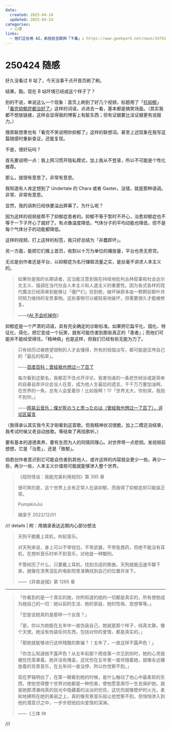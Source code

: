 ```yaml
---
date:
  created: 2025-04-24
  updated: 2025-04-24
categories:
  - 心理
links:
  - 他们正在用 AI，疯狂给互联网「下毒」: https://www.geekpark.net/news/347429
---
```

# 250424 随感

好久没看过 B 站了，今天没事干点开首页刷了刷。

结果，豁。现在 B 站环境已经成这个样子了？

别的不说，单说这么一个现象：首页上刷到了好几个视频，标题用了「[抗抑郁](https://www.bilibili.com/video/BV18A5yzFEbz)」「[看完抑郁症都治好了](https://www.bilibili.com/video/BV1pQ5bz3EcU)」这样的词语，点进去一看，基本都是搞笑场面。（其实我都不想放链接，这样会显得我的博客上有脏东西；但有证据要比没证据更有说服力。）

搜索联想里也有「看完不笑说明你抑郁了」这样的联想词。甚至上述现象在我写这篇随感时重新查证，还能复现。

不是，很好玩吗？

<!-- more -->

首先要说明一点：我上网习惯开隐私模式，加上我从不登录，所以不可能是个性化推荐。

那么，就很有意思了。非常有意思。

我知道有人肯定想到了 Undertale 的 Chara 或者 Gaster。没错，就是那种语调。非常、非常有意思。

显然，我的讽刺已经快要溢出屏幕了。为什么呢？

因为这样的视频是帮不了抑郁症患者的。抑郁不等于暂时不开心，治愈抑郁症也不等于一下子开心了就好了。有点像温度降低，气体分子的平均动能也降低，但不是每个气体分子的动能都降低。

这样的视频，打上这样的标签，我只好总结为「非蠢即坏」。

另一方面，能把它们推上首页，收割以十万为单位的播放量，平台也责无旁贷。

无论是创作者还是平台，以抑郁症为名行赚取流量之实，是丝毫不讲求人本主义的。

> 如果你是我的长期读者，应当能注意到我在持续地批判丛林叙事和社会达尔文主义、强调在当代社会人本主义和人道主义的重要性。因为各式各样的现代魔法已经简单到能够让「僵尸们」捡到枪，破坏掉原本由一颗颗前额叶共同努力维持的宝贵事物。这些事物可以被轻易地破坏，但需要很久才能被修复。
>
> ——《[AI 不会吃掉你](https://sspai.com/post/97078)》

抑郁症是一个严肃的词语，具有完全确定的诊断标准。如果把它扁平化、固化、特征化、简化，把它变成一个玩笑，就有可能伤害到那些真正的「患者」；而他们可能并不能经受得住。「精神病」也是这样，但我们已经有些无能为力了。

> 只有经历过被绝望钳制的人才会懂得，所有的轻描淡写，都可能是压垮自己的「最后的稻草」。
>
> ——[百度百科：曾经我也想过一了百了](https://baike.baidu.com/item/%E6%9B%BE%E7%BB%8F%E6%88%91%E4%B9%9F%E6%83%B3%E8%BF%87%E4%B8%80%E4%BA%86%E7%99%BE%E4%BA%86/22392036)
>
> 每次看到这歌名，我都忍不住点开评论，我害怕谁的一条悲伤倾诉或是简单的自暴自弃评论会没人在意，成为他人生最后的遗言。千千万万要加油啊，在世界的一角，总有人会爱着你！比如我啊！♡「世界太大，你别哭，我抱不到你。」
>
> ——[网易云音乐：僕が死のうと思ったのは（曾经我也想过一了百了），评论区留言](https://music.163.com/song?id=26830207)

（我得承认其实我今天才刚看到这首歌。但我精神状况很脆，加上二模还没结束，我考试时候又老自动放歌。等结束了再找歌听。）

要有基本的道德素养，要有生而为人的同情同理心。对世界带一点悲悯。发视频前想想，它是「治愈」，还是「致郁」。

倘若创作者意识到它可能会伤害到其他人，或许这样的内容就会更少一些。再少一些，再少一些，人本主义价值观可能就能够渗入整个世界。

> 《规则怪谈：我能完美利用规则》第 395 章
>
> 很可笑的是，这个世界上总有正常人在装抑郁，而我得了抑郁症却只能装正常。
>
> PumpkinJui
>
> 摘录于 2022/12/01

/// details | 附：用摘录表达近期内心部分想法

> 天狗干脆戴上耳机，听起音乐。
>
> 对天狗来说，身上可以不带钱包，不带武器，不带急救药，但绝不能没有耳机，在想听音乐时听不到音乐，对他是一种酷刑。
>
> 不管经历了什么，只要戴上耳机，找到合适的歌曲，天狗就能迅速平静下来，就像在漆黑混乱的电影院里准确找到自己的位置并坐下。
>
> ——《异兽迷城》第 1265 章

---

> 「你看到的是一个真实的她，你所知道的她的一切都是真实的，所有使她成为她自己的一切：她以前的生活、她的家庭、她的性格、思想等等。」
>
> 「您是说她真的是那样一个女孩？」
>
> 「是，你以为她能在五年中一直伪装自己，她就是那个样子，纯真文静，像个天使。她没有伪装任何东西，包括对你的爱情，都是真实的。」
>
> 「那她就能够进行这样残酷的欺骗？！五年了，一直这样不露声色！」
>
> 「你怎么知道她不露声色？从五年前那个雨夜第一次见到你时，她的心灵就被忧伤笼罩着。她并没有掩盖，这忧伤在五年里一直伴随着她，就像永远播放着的背景音乐，在五年间一直没停，所以你觉察不到。」
>
> 现在罗辑明白了，在第一眼看到她的时候，是什么触动了他心中最柔软的东西，使他觉得整个世界对她都是一种伤害，使他愿意用尽一生去保护她。就是她那清澈纯真的目光中隐藏着的淡淡的忧伤，这忧伤就像壁炉的火光，柔和地拂照在她的美丽之上，真的像背景音乐般让他觉察不到，但悄悄渗入到他的潜意识之中，一步步把他拉向爱情的深渊。
>
> ——《三体 II》

///
